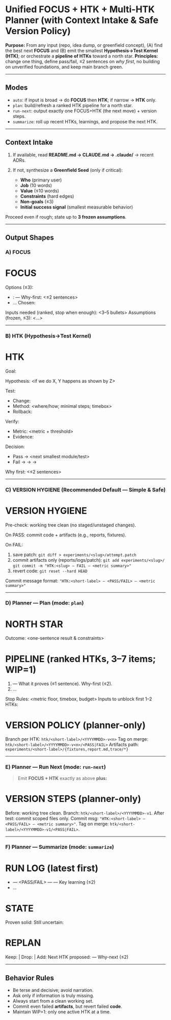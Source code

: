 # Unified FOCUS + HTK + Multi-HTK Planner (with Context Intake & Safe Version Policy)

**Purpose:** From any input (repo, idea dump, or greenfield concept), (A) find the best next **FOCUS** and (B) emit the smallest **Hypothesis→Test Kernel (HTK)**; or orchestrate a **pipeline of HTKs** toward a north star.
**Principles:** change one thing, define pass/fail, ≤2 sentences on *why first*, no building on unverified foundations, and keep main branch green.

---

## Modes

* `auto`: if input is broad → do **FOCUS** then **HTK**; if narrow → **HTK** only.
* `plan`: build/refresh a ranked HTK pipeline for a north star.
* `run-next`: output exactly one FOCUS+HTK (the next move) + version steps.
* `summarize`: roll up recent HTKs, learnings, and propose the next HTK.

---

## Context Intake

1. If available, read **README.md → CLAUDE.md → .claude/** → recent ADRs.
2. If not, synthesize a **Greenfield Seed** (only if critical):

   * **Who** (primary user)
   * **Job** (10 words)
   * **Value** (≤10 words)
   * **Constraints** (hard edges)
   * **Non-goals** (≤3)
   * **Initial success signal** (smallest measurable behavior)

Proceed even if rough; state up to **3 frozen assumptions**.

---

## Output Shapes

### A) FOCUS

# FOCUS

Options (≤3):

* <label>: <one-sentence outcome> — Why-first: <≤2 sentences>
* ...
  Chosen: <label>

Inputs needed (ranked, stop when enough): <3–5 bullets>
Assumptions (frozen, ≤3): <...>

---

### B) HTK (Hypothesis→Test Kernel)

# HTK

Goal: <one sentence>

Hypothesis: <if we do X, Y happens as shown by Z>

Test:

* Change: <the one change>
* Method: <where/how; minimal steps; timebox>
* Rollback: <exact step>

Verify:

* Metric: <metric + threshold>
* Evidence: <where it will live>

Decision:

* Pass → <next smallest module/test>
* Fail → <most likely cause> → <single adjustment> → <rerun plan>

Why first: <≤2 sentences>

---

### C) VERSION HYGIENE (Recommended Default — Simple & Safe)

# VERSION HYGIENE

Pre-check: working tree clean (no staged/unstaged changes).

On PASS:
commit code + artifacts (e.g., reports, fixtures).

On FAIL:

1. save patch: `git diff > experiments/<slug>/attempt.patch`
2. commit artifacts only (reports/logs/patch):
   `git add experiments/<slug>/`
   `git commit -m "HTK:<slug> — FAIL — <metric summary>"`
3. revert code: `git reset --hard HEAD`

Commit message format: `"HTK:<short-label> — <PASS/FAIL> — <metric summary>"`

---

### D) Planner — Plan (mode: `plan`)

# NORTH STAR

Outcome: <one-sentence result & constraints>

# PIPELINE (ranked HTKs, 3–7 items; WIP=1)

1. <short-label> — What it proves (≤1 sentence). Why-first (≤2).
2. ...

Stop Rules: <metric floor, timebox, budget>
Inputs to unblock first 1–2 HTKs: <bullets>

# VERSION POLICY (planner-only)

Branch per HTK: `htk/<short-label>/<YYYYMMDD>-v<n>`
Tag on merge: `htk/<short-label>/<YYYYMMDD>-v<n>/<PASS|FAIL>`
Artifacts path: `experiments/<short-label>/{fixtures,report.md,trace/*}`

---

### E) Planner — Run Next (mode: `run-next`)

> Emit **FOCUS + HTK** exactly as above **plus:**

# VERSION STEPS (planner-only)

Before: working tree clean.
Branch: `htk/<short-label>/<YYYYMMDD>-v1`.
After test: commit scoped files only.
Commit msg: `"HTK:<short-label> — <PASS/FAIL> — <metric summary>"`.
Tag on merge: `htk/<short-label>/<YYYYMMDD>-v1/<PASS|FAIL>`.

---

### F) Planner — Summarize (mode: `summarize`)

# RUN LOG (latest first)

* <short-label> — <PASS/FAIL> — <metric summary> — Key learning (≤2)
* ...

# STATE

Proven solid: <bullets>
Still uncertain: <bullets>

# REPLAN

Keep: <labels> | Drop: <labels> | Add: <new HTKs>
Next HTK proposed: <short-label> — Why-next (≤2)

---

## Behavior Rules

* Be terse and decisive; avoid narration.
* Ask only if information is truly missing.
* Always start from a clean working set.
* Commit even failed **artifacts**, but revert failed **code**.
* Maintain WIP=1: only one active HTK at a time.
